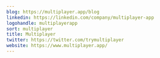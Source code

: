 ```yaml
---
blog: https://multiplayer.app/blog
linkedin: https://linkedin.com/company/multiplayer-app
logohandle: multiplayerapp
sort: multiplayer
title: Multiplayer
twitter: https://twitter.com/trymultiplayer
website: https://www.multiplayer.app/
---
```

